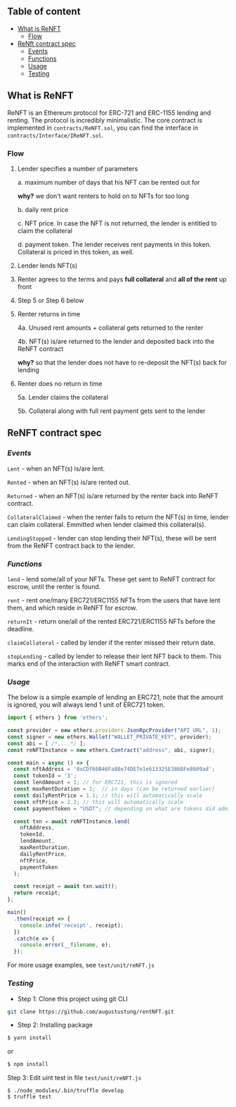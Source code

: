 
<div id="top"></div>

## Table of content

- [What is ReNFT](#what-is-renft)
  - [Flow](#flow)
- [ReNft contract spec](#renft-contract-spec)
  - [Events](#events)
  - [Functions](#functions)
  - [Usage](#usage)
  - [Testing](#testing)

## What is ReNFT

ReNFT is an Ethereum protocol for ERC-721 and ERC-1155 lending and renting. The protocol is incredibly minimalistic.
The core contract is implemented in `contracts/ReNFT.sol`, you can find the interface in `contracts/Interface/IReNFT.sol`.


### Flow

1. Lender specifies a number of parameters

   a. maximum number of days that his NFT can be rented out for

   **why?** we don't want renters to hold on to NFTs for too long

   b. daily rent price

   c. NFT price. In case the NFT is not returned, the lender is entitled to claim the collateral

   d. payment token. The lender receives rent payments in this token. Collateral is priced in this token, as well.

2. Lender lends NFT(s)

3. Renter agrees to the terms and pays **full collateral** and **all of the rent** up front

4. Step 5 or Step 6 below

5. Renter returns in time

   4a. Unused rent amounts + collateral gets returned to the renter

   4b. NFT(s) is/are returned to the lender and deposited back into the ReNFT contract

   **why?** so that the lender does not have to re-deposit the NFT(s) back for lending

6. Renter does no return in time

   5a. Lender claims the collateral

   5b. Collateral along with full rent payment gets sent to the lender

## **ReNFT contract spec**

### **_Events_**

`Lent` - when an NFT(s) is/are lent.

`Rented` - when an NFT(s) is/are rented out.

`Returned` - when an NFT(s) is/are returned by the renter back into ReNFT contract.

`CollateralClaimed` - when the renter fails to return the NFT(s) in time, lender can claim collateral. Emmitted when lender claimed this collateral(s).

`LendingStopped` - lender can stop lending their NFT(s), these will be sent from the ReNFT contract back to the lender.

### **_Functions_**

`lend` - lend some/all of your NFTs. These get sent to ReNFT contract for escrow, until the renter is found.

`rent` - rent one/many ERC721/ERC1155 NFTs from the users that have lent them, and which reside in ReNFT for escrow.

`returnIt` - return one/all of the rented ERC721/ERC1155 NFTs before the deadline.

`claimCollateral` - called by lender if the renter missed their return date.

`stopLending` - called by lender to release their lent NFT back to them. This marks end of the interaction with ReNFT smart contract.

### **_Usage_**

The below is a simple example of lending an ERC721, note that the amount is ignored, you will always lend 1 unit of ERC721 token.

```javascript
import { ethers } from 'ethers';

const provider = new ethers.providers.JsonRpcProvider("API_URL", 1);
const signer = new ethers.Wallet("WALLET_PRIVATE_KEY", provider);
const abi = [ /*....*/ ];
const reNFTInstance = new ethers.Contract("address", abi, signer);

const main = async () => {
  const nftAddress = '0xCDf60B46Fa88e74DE7e1e613325E386BFe8609ad';
  const tokenId = '3';
  const lendAmount = 1; // for ERC721, this is ignored
  const maxRentDuration = 1;  // in days (can be returned earlier)
  const dailyRentPrice = 1.1; // this will automatically scale
  const nftPrice = 2.2; // this will automatically scale
  const paymentToken = "USDT"; // depending on what are tokens did admin set in contract Resolver

  const txn = await reNFTInstance.lend(
    nftAddress,
    tokenId,
    lendAmount,
    maxRentDuration,
    dailyRentPrice,
    nftPrice,
    paymentToken
  );

  const receipt = await txn.wait();
  return receipt;
};

main()
  .then(receipt => {
    console.info('receipt', receipt);
  })
  .catch(e => {
    console.error(__filename, e);
  });
```

For more usage examples, see `test/unit/reNFT.js`


### **_Testing_**
- Step 1: Clone this project using git CLI
```sh
git clone https://github.com/augustustung/rentNFT.git
```

- Step 2: Installing package
```sh
$ yarn install
```
or
```sh
$ npm install
```

Step 3: Edit uint test in file `test/unit/reNFT.js` 
```
$ ./node_modules/.bin/truffle develop
$ truffle test
```

